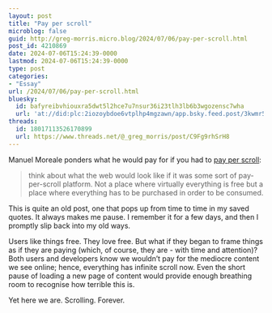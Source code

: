 ```yaml
---
layout: post
title: "Pay per scroll"
microblog: false
guid: http://greg-morris.micro.blog/2024/07/06/pay-per-scroll.html
post_id: 4210869
date: 2024-07-06T15:24:39-0000
lastmod: 2024-07-06T15:24:39-0000
type: post
categories:
- "Essay"
url: /2024/07/06/pay-per-scroll.html
bluesky:
  id: bafyreibvhiouxra5dwt5l2hce7u7nsur36i23tlh3lb6b3wgozensc7wha
  url: 'at://did:plc:2iozoybdoe6vtplhp4mgzawn/app.bsky.feed.post/3kwmr5u3jio2f'
threads:
  id: 18017113526170899
  url: https://www.threads.net/@_greg_morris/post/C9Fg9rhSrH8
---
```

Manuel Moreale ponders what he would pay for if you had to [pay per scroll](https://manuelmoreale.com/pay-per-scroll):

>  think about what the web would look like if it was some sort of pay-per-scroll platform. Not a place where virtually everything is free but a place where everything has to be purchased in order to be consumed.

This is quite an old post, one that pops up from time to time in my saved quotes. It always makes me pause. I remember it for a few days, and then I promptly slip back into my old ways.

Users like things free. They love free. But what if they began to frame things as if they are paying (which, of course, they are - with time and attention)? Both users and developers know we wouldn’t pay for the mediocre content we see online; hence, everything has infinite scroll now. Even the short pause of loading a new page of content would provide enough breathing room to recognise how terrible this is.

Yet here we are. Scrolling. Forever.
